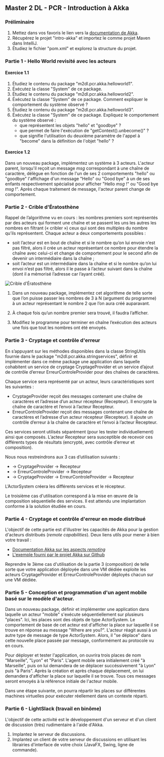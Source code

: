 ## Master 2 DL - PCR - Introduction à Akka

### Préliminaire

1. Mettez dans vos favoris le lien vers la [documentation de Akka](http://doc.akka.io/docs/akka/2.4.4/java.html).
2. Récupérez le projet "intro-akka" et importez le comme projet Maven dans IntelliJ.
3. Étudiez le fichier "pom.xml" et explorez la structure du projet.

### Partie 1 - Hello World revisité avec les acteurs

#### Exercice 1.1

1. Étudiez le contenu du package "m2dl.pcr.akka.helloworld1".
2. Éxécutez la classe "System" de ce package.
3. Étudiez le contenu du package "m2dl.pcr.akka.helloworld2".
4. Éxécutez la classe "System" de ce package. Comment expliquer le comportement du système observé ?
5. Étudiez le contenu du package "m2dl.pcr.akka.helloworld3".
6. Éxécutez la classe "System" de ce package. Expliquez le comportement du système observé :
    - que représentent les objets "hello" et "goodbye" ?
    - que permet de faire l'exécution de "getContext().unbecome()" ?
    - que signifie l'utilisation du deuxième paramètre de l'appel à "become" dans la définition de l'objet "hello" ?

#### Exercice 1.2

Dans un nouveau package, implémentez un système à 3 acteurs. L'acteur parent, lorsqu'il reçoit un message *msg*
correspondant à une chaîne de caractère, délègue en fonction de l'un de ses 2 comportements "hello" ou "goodbye"
l'affichage d'un message "Hello" ou "Good bye" à un de ses enfants respectivement spécialisé pour afficher
"Hello *msg* !" ou "Good bye *msg* !". Après chaque traitement de message, l'acteur parent change de comportement.

### Partie 2 - Crible d'Ératosthène

Rappel de l’algorithme vu en cours : les nombres premiers sont représentés par des acteurs qui forment une
chaîne et se passent les uns les autres les nombres en filtrant (« cribler ») ceux qui sont des multiples du nombre
qu’ils représentent. Chaque acteur a deux comportements possibles :
- soit l’acteur est en bout de chaîne et si le nombre qu’on lui envoie n’est pas filtré, alors il crée un acteur
représentant ce nombre pour étendre la chaîne avec celui-ci et change de comportement pour le second
afin de devenir un intermédiaire dans la chaîne ;
- soit l’acteur est un intermédiaire dans la chaîne et si le nombre qu’on lui envoi n’est pas filtré, alors il le
passe à l’acteur suivant dans la chaîne (dont il a mémorisé l’adresse car l’ayant créé).

![Crible d'Ératosthène](crible.png)


1. Dans un nouveau package, implémentez cet algorithme de telle sorte que l’on puisse passer les nombres de 3 à N
(argument du programme) à un acteur représentant le nombre 2 que l’on aura créé auparavant.

2. À chaque fois qu’un nombre premier sera trouvé, il faudra l’afficher.

3. Modifiez le programme pour terminer en chaîne l’exécution des acteurs une fois que tout les nombres ont
été envoyés.

### Partie 3 - Cryptage et contrôle d'erreur

En s’appuyant sur les méthodes disponibles dans la classe StringUtils fournie dans le package
"m2dl.pcr.akka.stringservices", définir et implémenter dans ce même package une application dans laquelle cohabitent
un service de cryptage CryptageProvider et un service d’ajout de contrôle d’erreur ErreurControleProvider pour des
chaînes de caractères.

Chaque service sera représenté par un acteur, leurs caractéristiques sont les suivantes :
- CryptageProvider reçoit des messages contenant une chaîne de caractères et l’adresse d’un acteur récepteur (Recepteur). Il
encrypte la chaîne de caractère et l’envoi à l’acteur Recepteur.
- ErreurControleProvider reçoit des messages contenant une chaîne de caractères et l’adresse d’un acteur récepteur (Recepteur).
Il ajoute un contrôle d’erreur à la chaîne de caractère et l’envoi à l’acteur Recepteur.

Ces services seront utilisés séparément (pour les tester individuellement) ainsi que composés. L’acteur Recepteur sera
susceptible de recevoir ces différents types de résultats (encrypté, avec contrôle d’erreur et composition).

Nous nous restreindrons aux 3 cas d’utilisation suivants :

- -> CryptageProvider -> Recepteur
- -> ErreurControleProvider -> Recepteur
- -> CryptageProvider -> ErreurControleProvider -> Recepteur

L’ActorSystem créera les différents services et le récepteur.

Le troisième cas d'utilisation correspond à la mise en œuvre de la composition séquentielle des services. 
Il est attendu une implantation conforme à la solution étudiée en cours.

### Partie 4 - Cryptage et contrôle d'erreur en mode distribué

L'objectif de cette partie est d'illustrer les capacités de Akka pour la gestion d'acteurs distribués (*remote capabilities*).
Deux liens utils pour mener à bien votre travail :
- [Documentation Akka sur les aspects *remoting*](http://doc.akka.io/docs/akka/2.4.4/java/remoting.html)
- [L'exemple fourni par le projet Akka sur Github](https://github.com/akka/akka-samples/tree/akka-sample-persistence-multi-dc-scala/akka-sample-remote-java)

Reprendre le 3ème cas d'utilisation de la partie 3 (composition) de telle sorte que votre application déployée dans une VM
dédiée exploite les acteurs CryptageProvider et ErreurControleProvider déployés chacun sur une VM dédiée.

### Partie 5 - Conception et programmation d'un agent mobile basé sur le modèle d'acteur.

Dans un nouveau package, définir et implémenter une application dans laquelle un acteur "mobile" s'exécute séquentiellement sur plusieurs "places".
Ici, les places sont des objets de type ActorSystem.
Le comportement de base de cet acteur est d'afficher la place sur laquelle il se trouve en réponse au message "Where are you?".
L'acteur réagit aussi à un autre type de message de type ActorSystem. Alors, il "se déplace" dans cette nouvelle place passée par message, conformément au protocole vu en cours.

Pour déployer et tester l'application, on ouvrira trois places de nom "Marseille", "Lyon" et "Paris". 
L'agent mobile sera initialement créé "à Marseille", puis on lui demandera de se déplacer succéssivement "à Lyon" puis "à Paris". Après la création et après chaque déplacement, on lui demandera d'afficher la place sur laquelle il se trouve. Tous ces messages seront envoyés à la référence initiale de l'acteur mobile.

Dans une étape suivante, on pourra répartir les places sur différentes machines virtuelles pour exécuter réellement dans un contexte réparti.

### Partie 6 - LightSlack (travail en binôme)

L'objectif de cette activité est le développement d'un serveur et d'un client de discussion (très) rudimentaire à l'aide d'Akka.

1. Implantez le serveur de discussions.
2. Implantez un client de votre serveur de discussions en utilisant les librairies d'interface de votre choix (JavaFX, Swing, ligne de commande).
 

